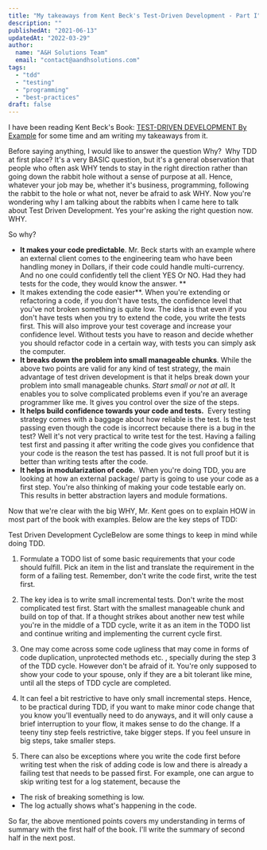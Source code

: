 ```yaml
---
title: "My takeaways from Kent Beck's Test-Driven Development - Part I"
description: ""
publishedAt: "2021-06-13"
updatedAt: "2022-03-29"
author:
  name: "A&H Solutions Team"
  email: "contact@aandhsolutions.com"
tags:
  - "tdd"
  - "testing"
  - "programming"
  - "best-practices"
draft: false
---
```


I have been reading Kent Beck's Book: [TEST-DRIVEN DEVELOPMENT By Example](https://amzn.to/3DMm1tV) for some time and am writing my takeaways from it.

Before saying anything, I would like to answer the question Why?  Why TDD at first place? It's a very BASIC question, but it's a general observation that people who often ask WHY tends to stay in the right direction rather than going down the rabbit hole without a sense of purpose at all. Hence, whatever your job may be, whether it's business, programming, following the rabbit to the hole or what not, never be afraid to ask WHY. Now you're wondering why I am talking about the rabbits when I came here to talk about Test Driven Development. Yes your're asking the right question now. WHY.

So why? 

- **It makes your code predictable**. Mr. Beck starts with an example where an external client comes to the engineering team who have been handling money in Dollars, if their code could handle multi-currency. And no one could confidently tell the client YES Or NO. Had they had tests for the code, they would know the answer. **
- It makes extending the code easier**. When you're extending or refactoring a code, if you don't have tests, the confidence level that you've not broken something is quite low. The idea is that even if you don't have tests when you try to extend the code, you write the tests first. This will also improve your test coverage and increase your confidence level. Without tests you have to reason and decide whether you should refactor code in a certain way, with tests you can simply ask the computer.
- **It breaks down the problem into small manageable chunks**. While the above two points are valid for any kind of test strategy, the main advantage of test driven development is that it helps break down your problem into small manageable chunks. *Start small or not at all*. It enables you to solve complicated problems even if you're an average programmer like me. It gives you control over the size of the steps.
- **It helps build confidence towards your code and tests.**  Every testing strategy comes with a baggage about how reliable is the test. Is the test passing even though the code is incorrect because there is a bug in the test? Well it's not very practical to write test for the test. Having a failing test first and passing it after writing the code gives you confidence that your code is the reason the test has passed. It is not full proof but it is better than writing tests after the code. 
- **It helps in modularization of code.**  When you're doing TDD, you are looking at how an external package/ party is going to use your code as a first step. You're also thinking of making your code testable early on. This results in better abstraction layers and module formations. 

Now that we're clear with the big WHY, Mr. Kent goes on to explain HOW in most part of the book with examples. Below are the key steps of TDD:

Test Driven Development CycleBelow are some things to keep in mind while doing TDD.

1. Formulate a TODO list of some basic requirements that your code should fulfill. Pick an item in the list and translate the requirement in the form of a failing test. Remember, don't write the code first, write the test first.

2. The key idea is to write small incremental tests. Don't write the most complicated test first. Start with the smallest manageable chunk and build on top of that. If a thought strikes about another new test while you're in the middle of a TDD cycle, write it as an item in the TODO list and continue writing and implementing the current cycle first.

3. One may come across some code ugliness that may come in forms of code duplication, unprotected methods etc. , specially during the step 3 of the TDD cycle. However don't be afraid of it. You're only supposed to show your code to your spouse, only if they are a bit tolerant like mine, until all the steps of TDD cycle are completed.

4. It can feel a bit restrictive to have only small incremental steps. Hence, to be practical during TDD, if you want to make minor code change that you know you'll eventually need to do anyways, and it will only cause a brief interruption to your flow, it makes sense to do the change. If a teeny tiny step feels restrictive, take bigger steps. If you feel unsure in big steps, take smaller steps.

5. There can also be exceptions where you write the code first before writing test when the risk of adding code is low and there is already a failing test that needs to be passed first. For example, one can argue to skip writing test for a log statement, because the 

- The risk of breaking something is low.
- The log actually shows what's happening in the code.

So far, the above mentioned points covers my understanding in terms of summary with the first half of the book. I'll write the summary of second half in the next post.
